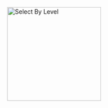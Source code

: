 <img width="218" alt="Select By Level" src="https://github.com/user-attachments/assets/9947fe6f-fe78-4ea3-a36b-2af6ab9ef363">
